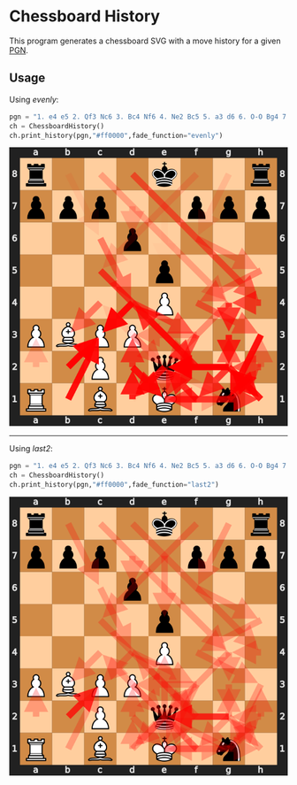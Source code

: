 # Chessboard History

This program generates a chessboard SVG with a move history for a given [PGN](https://de.wikipedia.org/wiki/Portable_Game_Notation).

## Usage

Using _evenly_:
```python
pgn = "1. e4 e5 2. Qf3 Nc6 3. Bc4 Nf6 4. Ne2 Bc5 5. a3 d6 6. O-O Bg4 7. Qd3 Nh5 8. h3 Bxe2 9. Qxe2 Nf4 10. Qe1 Nd4 11. Bb3 Nxh3+ 12. Kh2 Qh4 13. g3 Nf3+ 14. Kg2 Nxe1+ 15. Rxe1 Qg4 16. d3 Bxf2 17. Rh1 Qxg3+ 18. Kf1 Bd4 19. Ke2 Qg2+ 20. Kd1 Qxh1+ 21. Kd2 Qg2+ 22. Ke1 Ng1 23. Nc3 Bxc3+ 24. bxc3 Qe2#"
ch = ChessboardHistory()
ch.print_history(pgn,"#ff0000",fade_function="evenly")
```
![Last 2 moves are highlighted.](evenly.svg)

____

Using _last2_:

```python
pgn = "1. e4 e5 2. Qf3 Nc6 3. Bc4 Nf6 4. Ne2 Bc5 5. a3 d6 6. O-O Bg4 7. Qd3 Nh5 8. h3 Bxe2 9. Qxe2 Nf4 10. Qe1 Nd4 11. Bb3 Nxh3+ 12. Kh2 Qh4 13. g3 Nf3+ 14. Kg2 Nxe1+ 15. Rxe1 Qg4 16. d3 Bxf2 17. Rh1 Qxg3+ 18. Kf1 Bd4 19. Ke2 Qg2+ 20. Kd1 Qxh1+ 21. Kd2 Qg2+ 22. Ke1 Ng1 23. Nc3 Bxc3+ 24. bxc3 Qe2#"
ch = ChessboardHistory()
ch.print_history(pgn,"#ff0000",fade_function="last2")
```
![Evenly rising opacity among all moves.](last2.svg)